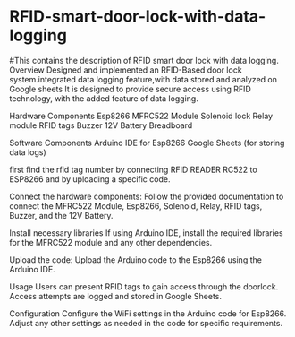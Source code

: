 # RFID-smart-door-lock-with-data-logging
#This contains the description of RFID smart door lock with data logging.
Overview
Designed and implemented an RFID-Based door lock system.integrated data logging feature,with data stored and analyzed on Google sheets It is designed to provide secure access using RFID technology, with the added feature of data logging.

Hardware Components
Esp8266
MFRC522 Module
Solenoid lock
Relay module
RFID tags
Buzzer
12V Battery
Breadboard

Software Components
Arduino IDE for Esp8266
Google Sheets (for storing data logs)

first find the rfid tag number by connecting RFID READER RC522 to ESP8266 and by uploading a specific code.

Connect the hardware components:
Follow the provided documentation to connect the MFRC522 Module, Esp8266, Solenoid, Relay, RFID tags, Buzzer, and the 12V Battery.

Install necessary libraries
If using Arduino IDE, install the required libraries for the MFRC522 module and any other dependencies.

Upload the code:
Upload the Arduino code to the Esp8266 using the Arduino IDE.

Usage
Users can present RFID tags to gain access through the doorlock. Access attempts are logged and stored in Google Sheets.

Configuration
Configure the WiFi settings in the Arduino code for Esp8266. Adjust any other settings as needed in the code for specific requirements.

